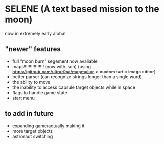# SELENE (A text based mission to the moon)
now in extremely early alpha!

## "newer" features

- full "moon burn" segement now avaliable
- maps!!!!!!!!!!!!!!!! (now with json) (using https://github.com/ultrar0sa/mapmaker, a custom turtle image editor)
- better parser (can recognize strings longer than a single word)
- the ability to move
- the inability to access capsule target objects while in space
- flags to handle game state
- start menu

## to add in future

- expanding game/actually making it
- more target objects
- astronaut switching